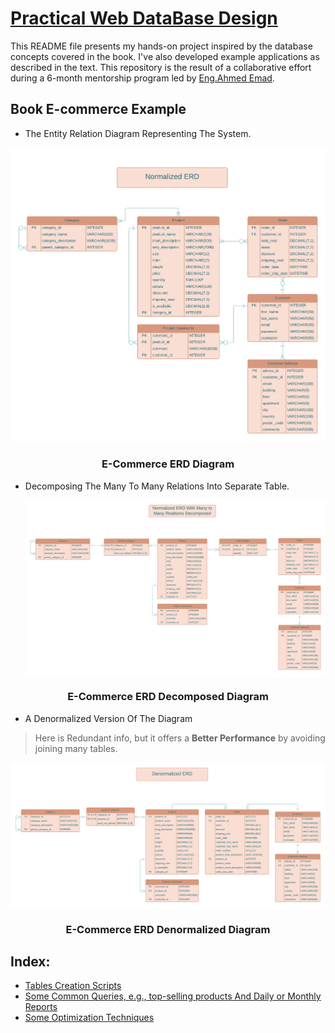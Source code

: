 # [Practical Web DataBase Design](https://link.springer.com/book/10.1007/978-1-4302-5377-8)

This README file presents my hands-on project inspired by the database concepts covered in the book.
I've also developed example applications as described in the text.
This repository is the result of a collaborative effort during a 6-month mentorship program led by [Eng.Ahmed Emad](https://www.linkedin.com/in/ahmed-emad-abdelall/).

## Book E-commerce Example
- The Entity Relation Diagram Representing The System.

<p align="center">
    <img src="ERD.png">
</p>
<h3 align="center">E-Commerce ERD Diagram</h3>

- Decomposing The Many To Many Relations Into Separate Table.

  <p align="center">
    <img src="ERD decomposing ManyToMany relations.png">
</p>
<h3 align="center">E-Commerce ERD Decomposed Diagram</h3>

- A Denormalized Version Of The Diagram 
> Here is Redundant info, but it offers a **Better Performance** by avoiding joining many tables.

  <p align="center">
    <img src="ERD denormalized.png">
</p>
<h3 align="center">E-Commerce ERD Denormalized Diagram</h3>

## Index:
- [Tables Creation Scripts](TablesDDLScripts.sql)
- [Some Common Queries, e.g., top-selling products And Daily or Monthly Reports](sampleQueries)
- [Some Optimization Techniques](QueriesOptimizationTechniques)
